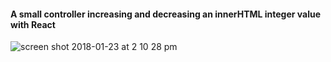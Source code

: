 #### A small controller increasing and decreasing an innerHTML integer value with React

![screen shot 2018-01-23 at 2 10 28 pm](https://user-images.githubusercontent.com/31966603/35298308-61ab4a7c-0047-11e8-9568-8a0310fa3a87.png)
